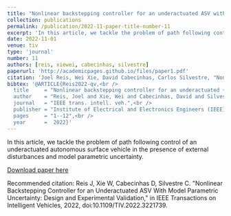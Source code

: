 ```yaml
---
title: "Nonlinear backstepping controller for an underactuated ASV with model parametric uncertainty: design and experimental validation"
collection: publications
permalink: /publication/2022-11-paper-title-number-11
excerpt: 'In this article, we tackle the problem of path following control of an underactuated autonomous surface vehicle in the presence of external disturbances and model parametric uncertainty.'
date: 2022-11-01
venue: tiv
type: 'journal'
number: 11
authors: [reis, xiewei, cabecinhas, silvestre]
paperurl: 'http://academicpages.github.io/files/paper1.pdf'
citation: 'Joel Reis, Wei Xie, David Cabecinhas, Carlos Silvestre, "Nonlinear Backstepping Controller for an Underactuated ASV With Model Parametric Uncertainty: Design and Experimental Validation," IEEE Transactions on Intelligent Vehicles, 2022, doi:10.1109/TIV.2022.3221739.'
bibtex: '@ARTICLE{Reis2022-qv,<br />
  title     = "Nonlinear backstepping controller for an underactuated {ASV} with model parametric uncertainty: Design and experimental validation",<br />
  author    = "Reis, Joel and Xie, Wei and Cabecinhas, David and Silvestre, Carlos",<br />
  journal   = "IEEE trans. intell. veh.",<br />
  publisher = "Institute of Electrical and Electronics Engineers (IEEE)",<br />
  pages     = "1--12",<br />
  year      =  2022}'
---
```

In this article, we tackle the problem of path following control of an underactuated autonomous surface vehicle in the presence of external disturbances and model parametric uncertainty.

[Download paper here](http://academicpages.github.io/files/paper1.pdf)

Recommended citation: Reis J, Xie W, Cabecinhas D, Silvestre C. "Nonlinear Backstepping Controller for an Underactuated ASV With Model Parametric Uncertainty: Design and Experimental Validation," in IEEE Transactions on Intelligent Vehicles, 2022, doi:10.1109/TIV.2022.3221739.
